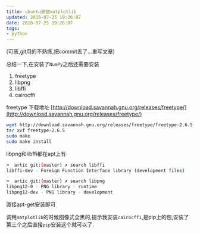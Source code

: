 ```yaml
---
title: ubuntu安装matplotlib
updated: 2016-07-25 19:26:07
date: 2016-07-25 19:26:07
tags:
- python
---
```


(可恶,git用的不熟练,把commit丢了...重写文章)

总结一下,在安装了`NumPy`之后还需要安装

1. freetype
2. libpng
3. libffi
4. cairocffi

<!-- more -->
freetype 下载地址 [http://download.savannah.gnu.org/releases/freetype/](http://download.savannah.gnu.org/releases/freetype/)

```bash
wget http://download.savannah.gnu.org/releases/freetype/freetype-2.6.5.tar.gz
tar xvf freetype-2.6.5
sudo make
sudo make install
```

libpng和libffi都在apt上有

```bash
➜  artic git:(master) ✗ search libffi
libffi-dev - Foreign Function Interface library (development files)
```

```bash
➜  artic git:(master) ✗ search libpng
libpng12-0 - PNG library - runtime
libpng12-dev - PNG library - development
```

直接apt-get安装即可

调用`matplotlib`的时候图像式全黑的,提示我安装`cairocffi`,是pip上的包,安装了第三个之后直接`pip`安装这个就可以了.
